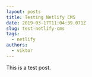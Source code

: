 ```yaml
---
layout: posts
title: Testing Netlify CMS
date: 2019-03-17T11:04:39.071Z
slug: test-netlify-cms
tags:
  - netlify
authors:
  - viktor
---
```

This is a test post.
